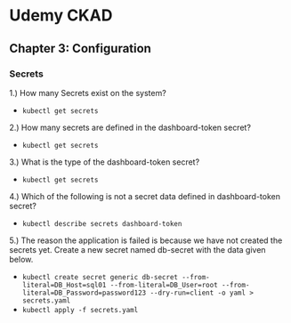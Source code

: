 # Udemy CKAD

## Chapter 3: Configuration

### Secrets

1.) How many Secrets exist on the system?

- `kubectl get secrets`

2.) How many secrets are defined in the dashboard-token secret?

- `kubectl get secrets`

3.) What is the type of the dashboard-token secret? 

- `kubectl get secrets`

4.) Which of the following is not a secret data defined in dashboard-token secret?

- `kubectl describe secrets dashboard-token`

5.) The reason the application is failed is because we have not created the secrets yet. Create a new secret named db-secret with the data given below.

- `kubectl create secret generic db-secret --from-literal=DB_Host=sql01 --from-literal=DB_User=root --from-literal=DB_Password=password123 --dry-run=client -o yaml > secrets.yaml`
- `kubectl apply -f secrets.yaml`
